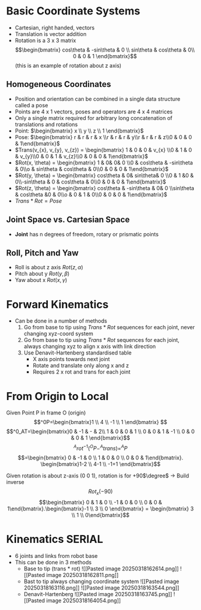 # Basic Coordinate Systems
- Cartesian, right handed, vectors
- Translation is vector addition
- Rotation is a 3 x 3 matrix
$$\begin{bmatrix} cos\theta & -sin\theta & 0 \\
sin\theta & cos\theta & 0\\
0 & 0 & 1 \end{bmatrix}$$
(this is an example of rotation about z axis)

## Homogeneous Coordinates
- Position and orientation can be combined in a single data structure called a pose
- Points are 4 x 1 vectors, poses and operators are 4 x 4 matrices
- Only a single matrix required for arbitrary long concatenation of translations and rotations
- Point: $\begin{bmatrix} x \\ y \\ z \\ 1 \end{bmatrix}$
- Pose: $\begin{bmatrix} r & r & r & x \\r & r & r & y\\r & r & r & z\\0 & 0 & 0 & 1\end{bmatrix}$
- $Trans(v_{x}, v_{y}, v_{z}) = \begin{bmatrix} 1 & 0 & 0 & v_{x} \\0 & 1 & 0 & v_{y}\\0 & 0 & 1 & v_{z}\\0 & 0 & 0 & 1\end{bmatrix}$
- $Rot(x, \theta) = \begin{bmatrix} 1 & 0&  0& 0 \\0 & cos\theta & -sin\theta & 0\\o & sin\theta & cos\theta & 0\\0 & 0 & 0 & 1\end{bmatrix}$
- $Rot(y, \theta) = \begin{bmatrix} cos\theta & 0&  sin\theta& 0 \\0 & 1 &0 & 0\\-sin\theta & 0 & cos\theta & 0\\0 & 0 & 0 & 1\end{bmatrix}$
- $Rot(z, \theta) = \begin{bmatrix} cos\theta & -sin\theta & 0& 0 \\sin\theta & cos\theta &0 & 0\\o & 0 & 1 & 0\\0 & 0 & 0 & 1\end{bmatrix}$
- $Trans * Rot = Pose$
## Joint Space vs. Cartesian Space
- **Joint** has n degrees of freedom, rotary or prismatic points

## Roll, Pitch and Yaw
- Roll is about z axis $Rot(z, \alpha)$
- Pitch about y $Rot(y, \beta)$
- Yaw about x $Rot(x,\gamma)$
# Forward Kinematics
- Can be done in a number of methods
	1. Go from base to tip using $Trans * Rot$ sequences for each joint, never changing xyz-coord system
	2. Go from base to tip using $Trans * Rot$ sequences for each joint, always changing xyz to align x axis with link direction
	3. Use Denavit-Hartenberg standardised table
		- X axis points towards next joint
		- Rotate and translate only along x and z
		- Requires 2 x rot and trans for each joint

# From Origin to Local
Given Point P in frame O (origin)$$^0P=\begin{bmatrix}1 \\ 4 \\ -1 \\ 1 \end{bmatrix} $$$$^0_AT=\begin{bmatrix}0 & -1 & - & 2\\ 1 & 0 & 0 & 1 \\ 0 & 0 & 1 & -1 \\ 0 & 0 & 0 & 1 \end{bmatrix}$$
$$^Arot^{-1}(^OP-^Atrans)=^AP$$
$$=\begin{bmatrix} 0 & -1 & 0 \\ 1 & 0 & 0 \\ 0 & 0 & 1\end{bmatrix}. \begin{bmatrix}1-2 \\ 4-1 \\ -1+1 \end{bmatrix}$$

Given rotation is about z-axis (0 0 1), rotation is for +90$\degree$ -> Build inverse $$Rot_x(-90)$$ $$\begin{bmatrix} 0 & 1 & 0 \\ -1 & 0 & 0 \\ 0 & 0 & 1\end{bmatrix}.\begin{bmatrix}-1 \\ 3 \\ 0 \end{bmatrix} = \begin{bmatrix} 3 \\ 1 \\ 0\end{bmatrix}$$


# Kinematics SERIAL
- 6 joints and links from robot base
- This can be done in 3 methods
	- Base to tip (trans * rot)
	![[Pasted image 20250318162614.png]]
	![[Pasted image 20250318162811.png]]
	- Bast to tip always changing coordinate system
	![[Pasted image 20250318163116.png]]
	![[Pasted image 20250318163544.png]]
	- Denavit-Hartenberg
	![[Pasted image 20250318163745.png]]
	![[Pasted image 20250318164054.png]]
	
	